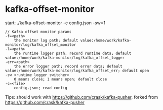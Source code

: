 # kafka-offset-monitor

start: ./kafka-offset-monitor -c config.json -sw=1 

    // Kafka offset monitor params
    -f=<path>
        the monitor log path; default value:/home/work/kafka-monitor/log/kafka_offset_monitor
    -l=<path>
        the runtime logger path; record runtime data; default value:/home/work/kafka-monitor/log/kafka_offset_logger
    -err=<path>
        the error logger path; record error data; default value:/home/work/kafka-monitor/log/kafka_offset_err; default open
    -sw <runtime logger switcher>
        0 means close; 1 means open; default close
    -c=<file>
        config.json; read config

Tips: should work with https://github.com/crask/kafka-pusher. forked from https://github.com/crask/kafka-pusher

